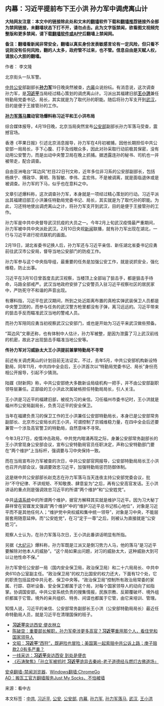 <h2>内幕：习近平提前布下王小洪 孙力军中调虎离山计</h2> <p class="notice"><b>大陆网友注意：本文中的链接除此处和文末的<a href="https://github.com/bannedbook/fanqiang" >翻墙</a>软件下载和<a href="https://github.com/killgcd/justmysocks/blob/master/README.md">翻墙推荐</a>链接外全部为禁网链接，未翻墙状态下打不开，请勿点击。此为文字版禁闻，欲看图文视频完整版和更多禁闻，请下载<a href="https://github.com/bannedbook/fanqiang">翻墙软件或APP</a>后翻墙上禁闻网。</p><p>备注：翻墙看新闻非常安全，翻墙以真实身份发表敏感言论有一定风险，但只看不说则没有任何风险，翻的人太多，政府管不过来，也不管。信息自由是天赋人权，请放心大胆的翻墙。</b></p>  <div class="entry"> <p>作者： 李文隆</p> <p id="conimg">北京街头一队军警。</p> <p><a href="https://www.bannedbook.org/bnews/tag/%e4%b8%ad%e5%85%b1/" class="st_tag internal_tag" rel="tag" title="标签 中共 下的日志">中共</a><a href="https://www.bannedbook.org/bnews/tag/%e5%85%ac%e5%ae%89/" class="st_tag internal_tag" rel="tag" title="标签 公安 下的日志">公安</a>部副部长<strong><a href="https://www.bannedbook.org/bnews/tag/%E5%AD%99%E5%8A%9B%E5%86%9B/" class="st_tag internal_tag" rel="tag" title="标签 孙力军 下的日志">孙力军</a></strong>19日晚突然被查，<span class='wp_keywordlink_affiliate'><a href="https://www.bannedbook.org/bnews/ccpdope/" title="中共高层内幕" target="_blank">内幕</a></span>众说纷纭。有消息说，这次调查孙力军，是<strong><a href="https://www.bannedbook.org/bnews/tag/%e4%b9%a0%e8%bf%91%e5%b9%b3/" class="st_tag internal_tag" rel="tag" title="标签 习近平 下的日志">习近平</a></strong>当局经过精心策划的调虎离山计。习派出其福建旧部<strong><a href="https://www.bannedbook.org/bnews/tag/%e7%8e%8b%e5%b0%8f%e6%b4%aa/" class="st_tag internal_tag" rel="tag" title="标签 王小洪 下的日志">王小洪</a></strong>兼任特勤局党委书记、局长，其实就是为了取代孙的职能。随后将孙力军支开到<a href="https://www.bannedbook.org/bnews/tag/%e6%ad%a6%e6%b1%89/" class="st_tag internal_tag" rel="tag" title="标签 武汉 下的日志">武汉</a>，目的是便于王接管孙的工作。</p> <p><strong><a href="https://www.bannedbook.org/bnews/tag/%e5%ad%99%e5%8a%9b%e5%86%9b%e8%90%bd%e9%a9%ac/" class="st_tag internal_tag" rel="tag" title="标签 孙力军落马 下的日志">孙力军落马</a>震动官场爆料称习近平和王小洪布局</strong></p> <p>综合媒体报导，4月19日晚，北京当局突然宣布<a href="https://www.bannedbook.org/bnews/tag/%e5%85%ac%e5%ae%89%e9%83%a8/" class="st_tag internal_tag" rel="tag" title="标签 公安部 下的日志">公安部</a>副部长孙力军落马受查，震撼官场。</p> <p>香港《苹果日报》引述北京消息报导，孙力军在4月初被捕，因他长期担任中共公安部一局局长，手下心腹、打手及线眼众多，因此对孙采取行动前极其保密，没有动用公安警力，而是出动中央警卫局在晚上抓捕。据透露连孙的秘书、司机也一并被带走，配合调查。</p> <p>自由亚洲电台“耳边风”栏目22日刊文称，近年多位非习系的公安部副部长，包括杨焕宁、傅政华、黄明、陈智敏、李伟、孟宏伟，不是被调离，就是面临退休或是被调查。孙力军的下马，似乎也在意料之中。</p>  <p>文章引述爆料称，这次调查孙力军，本身就是一项经过精心策划的行动。习近平派出其福建旧部王小洪兼任特勤局党委书记、局长，其实就是为了取代孙的职能。为此，习还特地使出调虎离山之计，将孙力军支开到武汉，目的是便于王接管孙的工作。</p> <p>孙力军是中共中央督导武汉抗疫的大员之一。今年2月上旬武汉疫情最严重期间，孙力军被中共中央派赴武汉。2月10日央视<span class='wp_keywordlink_affiliate'><a href="https://www.bannedbook.org/" title="新闻">新闻</a></span>联播，就有孙力军出现在湖北，一行与习近平进行视讯联机的画面。</p> <p>2月19日，湖北省委书记换人后，孙力军还与习近平亲信、新任湖北省委书记应勇前往武汉市公安局，督导当地公安部门的防疫工作。</p> <p>孙力军参与这个中央指导组，最重要的任务是加强公安工作，就是说抓安全，强化维稳，防止出事。</p> <p>习近平在3月10日曾首度去武汉视察，当楼顶上全部站了狙击手，都是狙击手待命，马路全部戒严。武汉当地政府安排了公安警员入驻习近平视察社区的居民家中，严防死守不和谐的声音出现。</p> <p>有爆料指，习近平在武汉期间，所到之处近距离布置的真枪实弹武装保卫人员都是中央警卫团的，而参与任务的武汉警方枪里都没有子弹，离习远远的。习近平带来的狙击手反而瞄准武汉当地的警戒人员。</p> <p>而孙力军陪同应勇当初视察武汉公安部门，或也是开始为习近平来武汉做些预备。</p>  <p>“耳边风”文章还称，也有体制中人估计，孙力军被整，是因为泄露了习上武汉前线的机密，故此才出现狙击手瞄准当地公安等。</p> <p><strong>传孙力军对习威胁太大王小洪提前兼掌特勤局不寻常</strong></p> <p>前述有关调虎离山的计划目前无法证实，不过，去年5月，中共公安部机构新设特勤局，同年11月，中共四中全会后，王小洪首次以“特勤局党委书记、局长”身份亮相公开报导，引起不少猜测。</p> <p>陆媒《财新网》称，中共公安部绝大多数新设局级机构一把手，并不由公安部副职领导层兼任。正部级的王小洪此次属破格担任特勤局局长，引人关注。</p> <p>王小洪是习近平的福建旧部，被视为习的亲信。习任福州市委书记时，王小洪就是福州市公安局副局长，负责习近平的安全保卫。</p> <p>当年在福建负责习的保卫工作的王小洪兼任公安部特勤局长，本身已是公安部常务副部长、北京市公安局长的王小洪，可谓控制了京城维稳力量，在四中全会后还要兼管一个涉及高官警卫的特勤局，自然意味不寻常。</p> <p>今年3月27日，疫情冲击政局，中共党内暗涌再现之际，身兼公安部常务副部长的王小洪曾现身公安部会议，宣布公安特勤局官员任职决定，声称公安特勤部门要在“两个维护”上当标杆，强调要与习中央保持一致。</p>  <p>而在当局宣布孙力军被查的次日，中共公安部官网报导，公安部特勤局局长王小洪也召开内部会议，强调要效忠习近平，加强特勤局惩罚防御体制。</p> <p>这是继中共公安部部长赵克志在孙力军落马当天连夜主持公安部党委会议，批孙“不守纪律、不讲规矩、不知敬畏、肆意妄为”之后，再有公安高官发话。王小洪讲话的重点则是强调效忠习近平的所谓“两个维护”和“公安姓党”。</p> <p>中共<span class='wp_keywordlink'><a href="https://www.bannedbook.org/forum11/topic306.html" title="禁片：党文化的话语系统" target="_blank">话语系统</a></span>中的所谓两个维护，据官方解释其实就是维护习近平。因为习大秘丁薛祥曾在官媒发文强调“两个维护”中的“维护习近平总书记核心地位”，对象是习近平而不是其他任何人；“维护党中央权威和集中统一领导”，对象是习中央，不能层层套用随意延伸。而“公安姓党”，在习“定于一尊”之后，则被认为直接就是“公安姓习”。</p> <p>观察人士认为，在孙力军落马次日，王小洪此番讲话明显有所指。</p> <p>另据《<span class='wp_keywordlink_affiliate'><a href="http://www.epochtimes.com/" title="大纪元" target="_blank">大纪元</a></span>》爆料称，孙力军既是江派又是倒习势力人马，他的落马“是习近平要解除对他本人的威胁”。“这个局如果出问题，对习的威胁太大，这种威胁大到可以让他性命不保。”</p> <p>孙力军曾任公安部一局（国内安全保卫局，政治保卫局）和二十六局局长、中共中央610办公室副主任。“政治保卫局”的权力比国安的权力还大，下面有12个处，它的职责包括监控中共元老、保卫中央等。“政治保卫局”控制所有政治局常委的家属、行踪、窃听设备、安全保卫都属于这个局，对每个国家领导人的动向了如指掌。协调国安部。中共公安系统负责的搜集情报，民族宗教、反颠覆破坏、境外组织都属于它管。境外的亲共组织、特务、间谍也都属于它管，由它来培训、管理。</p> <p>知情人说，习近平的亲信、公安部常务副部长王小洪（公安部特勤局局长）最近任命特勤局人员，就是习近平在清理国保的班子。</p>  <ul class='op-related-articles' title='相关阅读'> <li><a href='https://www.bannedbook.org/bnews/cbnews/20200423/1317658.html' target='_blank'><b>习近平</b>突访西安 便衣林立</a></li> <li><a href='https://www.bannedbook.org/bnews/cbnews/20200423/1317624.html' target='_blank'>陈破空：重要部长解职，孙力军牵涉更多高官？<b>习近平</b>重用那个人，看住党和国家领导人 </a></li> <li><a href='https://www.bannedbook.org/bnews/cbnews/20200423/1317617.html' target='_blank'>文昭：<b>习近平</b>“西狩”，既避险也冒险；美国第一起索赔中共公诉上路；庚子赔款2.0有多严重？ </a></li> <li><a href='https://www.bannedbook.org/bnews/cbnews/20200423/1317575.html' target='_blank'>一线采访：<b>习近平</b>突访西安 到处是便衣</a></li> <li><a href='https://www.bannedbook.org/bnews/bannedvideo/20200423/1317556.html' target='_blank'>《石涛聚焦》「孙立军被抓时 <b>习近平</b>诡异去秦岭-老子道德经与燃灯古佛道场」 </a></li> </ul> <div class="texttj"> <a href="https://github.com/bannedbook/fanqiang/wiki/%E5%AE%89%E5%8D%93%E7%BF%BB%E5%A2%99-%E7%A6%81%E9%97%BB%E6%B5%8F%E8%A7%88%E5%99%A8" target="_blank">安卓翻墙-禁闻浏览器</a>、<a href="https://github.com/bannedbook/fanqiang/wiki/Chrome%E4%B8%80%E9%94%AE%E7%BF%BB%E5%A2%99%E5%8C%85" target="_blank">Windows翻墙:ChromeGo</a><br/> <a href="https://github.com/killgcd/justmysocks/blob/master/README.md" target="_blank">AD：搬瓦工官方翻墙服务Just My Socks，不怕被墙</a> </div><p> 来源：看中古 </p><a name='sharetosocial'></a>           </div><!--END ENTRY--> <div class="postfooter"> <div>本文标签：<a href="https://www.bannedbook.org/bnews/tag/%e4%b8%ad%e5%85%b1/" rel="tag">中共</a>, <a href="https://www.bannedbook.org/bnews/tag/%e4%b9%a0%e8%bf%91%e5%b9%b3/" rel="tag">习近平</a>, <a href="https://www.bannedbook.org/bnews/tag/%e5%85%ac%e5%ae%89/" rel="tag">公安</a>, <a href="https://www.bannedbook.org/bnews/tag/%e5%85%ac%e5%ae%89%e9%83%a8/" rel="tag">公安部</a>, <a href="https://www.bannedbook.org/bnews/tag/%E5%86%85%E5%B9%95/" rel="tag">内幕</a>, <a href="https://www.bannedbook.org/bnews/tag/%E5%AD%99%E5%8A%9B%E5%86%9B/" rel="tag">孙力军</a>, <a href="https://www.bannedbook.org/bnews/tag/%e5%ad%99%e5%8a%9b%e5%86%9b%e8%90%bd%e9%a9%ac/" rel="tag">孙力军落马</a>, <a href="https://www.bannedbook.org/bnews/tag/%e6%ad%a6%e6%b1%89/" rel="tag">武汉</a>, <a href="https://www.bannedbook.org/bnews/tag/%e7%8e%8b%e5%b0%8f%e6%b4%aa/" rel="tag">王小洪</a></div>  </div><!--END POSTFOOTER--> 